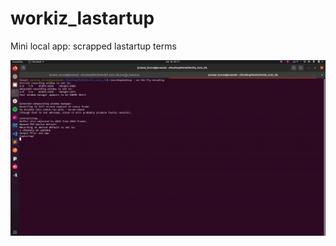 # workiz_lastartup
Mini local app: scrapped lastartup terms

![](https://raw.githubusercontent.com/vamosUY/workiz_lastartup/main/run_app.gif)
